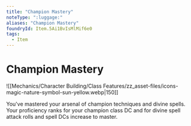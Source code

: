 ```yaml
---
title: "Champion Mastery"
noteType: ":luggage:"
aliases: "Champion Mastery"
foundryId: Item.5Ai1BvIsMlMif6e0
tags:
  - Item
---
```


# Champion Mastery
![[Mechanics/Character Building/Class Features/zz_asset-files/icons-magic-nature-symbol-sun-yellow.webp|150]]

You've mastered your arsenal of champion techniques and divine spells. Your proficiency ranks for your champion class DC and for divine spell attack rolls and spell DCs increase to master.
